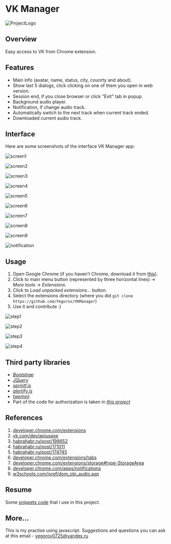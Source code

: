 # VK Manager

![ProjectLogo](/wiki/screenshots/ProjectLogo.png)

## Overview

Easy access to VK from Chrome extension.

## Features

* Main info (avatar, name, status, city, counrty and about).
* Show last 5 dialogs, click clicking on one of them you open in web version.
* Session end, if you close browser or click "Exit" tab in popup.
* Background audio player.
* Notification, if change audio track.
* Automatically switch to the next track when current track ended.
* Downloaded current audio track.

## Interface

Here are some screenshots of the interface VK Manager app:

![screen1](/wiki/screenshots/screen1.png)

![screen2](/wiki/screenshots/screen2.png)

![screen3](/wiki/screenshots/screen3.png)

![screen4](/wiki/screenshots/screen4.png)

![screen5](/wiki/screenshots/screen5.png)

![screen6](/wiki/screenshots/screen6.png)

![screen7](/wiki/screenshots/screen7.png)

![screen8](/wiki/screenshots/screen8.png)

![screen9](/wiki/screenshots/screen9.png)

![notification](/wiki/screenshots/notification.png)

## Usage

1. Open Google Chrome (if you haven't Chrome, download it from [this](https://www.google.ru/chrome/browser/desktop/)).
2. Click to main menu button (represented by three horizontal lines) -> *More tools* -> *Extensions*.
3. Click to *Load unpacked extensions...* button.
4. Select the extensions directory (where you did `git clone https://github.com/Yegorov/VKManager`)
5. Use it and contribute :)

![step1](/wiki/screenshots/step1.png)

![step2](/wiki/screenshots/step2.png)

![step3](/wiki/screenshots/step3.png)

![step4](/wiki/screenshots/step4.png)

## Third party libraries

* [*Bootstrap*](http://getbootstrap.com/)
* [*JQuery*](http://jquery.com/)
* [*sprintf.js*](https://github.com/alexei/sprintf.js)
* [*alertify.js*](http://alertifyjs.com/)
* [*twemoji*](https://github.com/twitter/twemoji)
* Part of the code for authorization is taken in [*this project*](https://github.com/crea7or/vk.com-rehosting-in-docs)

## References 

1. [developer.chrome.com/extensions](https://developer.chrome.com/extensions)
2. [vk.com/dev/apiusage](https://vk.com/dev/apiusage)
3. [habrahabr.ru/post/198652](http://habrahabr.ru/post/198652/)
4. [habrahabr.ru/post/171011](http://habrahabr.ru/post/171011/)
5. [habrahabr.ru/post/174745](http://habrahabr.ru/post/174745/)
6. [developer.chrome.com/extensions/tabs](https://developer.chrome.com/extensions/tabs#event-onUpdated)
7. [developer.chrome.com/extensions/storage#type-StorageArea](https://developer.chrome.com/extensions/storage#type-StorageArea)
8. [developer.chrome.com/apps/notifications](https://developer.chrome.com/apps/notifications#method-clear)
9. [w3schools.com/jsref/dom_obj_audio.asp](http://www.w3schools.com/jsref/dom_obj_audio.asp)

## Resume

Some [snippets code](/wiki/SomeSnippets.md) that i use in this project.

## More...

This is my practise using javascript. Suggestions and questions you can ask at this email - yegorov0725@yandex.ru